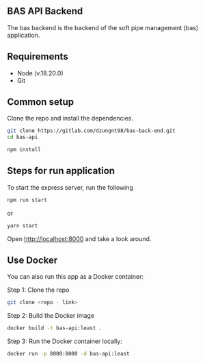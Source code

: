 
## BAS API Backend

  The bas backend is the backend of the soft pipe management (bas) application.

## Requirements

- Node (v.18.20.0)
- Git

## Common setup

Clone the repo and install the dependencies.

```bash
git clone https://gitlab.com/dzungnt98/bas-back-end.git
cd bas-api
```

```bash
npm install
```

## Steps for run application

To start the express server, run the following

```bash
npm run start
```
or 
```bash
yarn start
```

Open [http://localhost:8000](http://localhost:8000) and take a look around.


## Use Docker

You can also run this app as a Docker container:

Step 1: Clone the repo

```bash
git clone <repo - link>
```

Step 2: Build the Docker image

```bash
docker build -t bas-api:least .
```

Step 3: Run the Docker container locally:

```bash
docker run -p 8000:8000 -d bas-api:least
```
